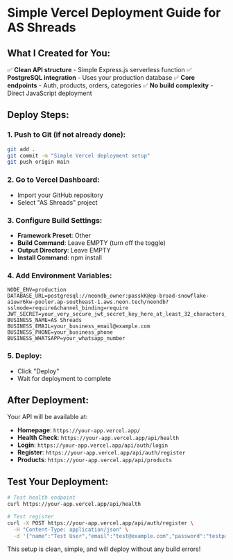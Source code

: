 # Simple Vercel Deployment Guide for AS Shreads

## What I Created for You:
✅ **Clean API structure** - Simple Express.js serverless function
✅ **PostgreSQL integration** - Uses your production database
✅ **Core endpoints** - Auth, products, orders, categories
✅ **No build complexity** - Direct JavaScript deployment

## Deploy Steps:

### 1. Push to Git (if not already done):
```bash
git add .
git commit -m "Simple Vercel deployment setup"
git push origin main
```

### 2. Go to Vercel Dashboard:
- Import your GitHub repository
- Select "AS Shreads" project

### 3. Configure Build Settings:
- **Framework Preset**: Other
- **Build Command**: Leave EMPTY (turn off the toggle)
- **Output Directory**: Leave EMPTY
- **Install Command**: npm install

### 4. Add Environment Variables:
```
NODE_ENV=production
DATABASE_URL=postgresql://neondb_owner:passkK@ep-broad-snowflake-a1uwr6kw-pooler.ap-southeast-1.aws.neon.tech/neondb?sslmode=require&channel_binding=require
JWT_SECRET=your_very_secure_jwt_secret_key_here_at_least_32_characters_long
BUSINESS_NAME=AS Shreads
BUSINESS_EMAIL=your_business_email@example.com
BUSINESS_PHONE=your_business_phone
BUSINESS_WHATSAPP=your_whatsapp_number
```

### 5. Deploy:
- Click "Deploy"
- Wait for deployment to complete

## After Deployment:
Your API will be available at:
- **Homepage**: `https://your-app.vercel.app/`
- **Health Check**: `https://your-app.vercel.app/api/health`
- **Login**: `https://your-app.vercel.app/api/auth/login`
- **Register**: `https://your-app.vercel.app/api/auth/register`
- **Products**: `https://your-app.vercel.app/api/products`

## Test Your Deployment:
```bash
# Test health endpoint
curl https://your-app.vercel.app/api/health

# Test register
curl -X POST https://your-app.vercel.app/api/auth/register \
  -H "Content-Type: application/json" \
  -d '{"name":"Test User","email":"test@example.com","password":"testpass123"}'
```

This setup is clean, simple, and will deploy without any build errors!